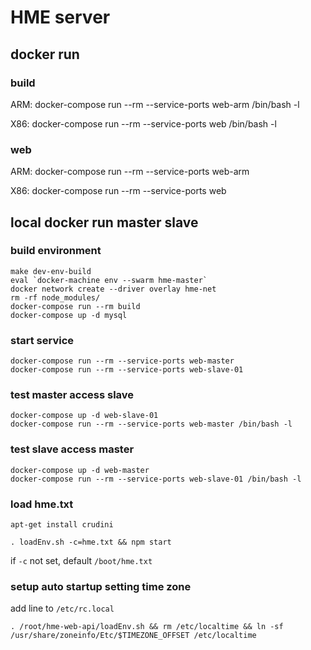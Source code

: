 HME server
==========

docker run
----------

### build

ARM: docker-compose run --rm --service-ports web-arm /bin/bash -l

X86: docker-compose run --rm --service-ports web /bin/bash -l

### web

ARM: docker-compose run --rm --service-ports web-arm

X86: docker-compose run --rm --service-ports web

local docker run master slave
-----------------------------

### build environment

```
make dev-env-build
eval `docker-machine env --swarm hme-master`
docker network create --driver overlay hme-net
rm -rf node_modules/
docker-compose run --rm build
docker-compose up -d mysql
```

### start service

```
docker-compose run --rm --service-ports web-master
docker-compose run --rm --service-ports web-slave-01
```

### test master access slave

```
docker-compose up -d web-slave-01
docker-compose run --rm --service-ports web-master /bin/bash -l
```

### test slave access master

```
docker-compose up -d web-master
docker-compose run --rm --service-ports web-slave-01 /bin/bash -l
```

### load hme.txt

```
apt-get install crudini

. loadEnv.sh -c=hme.txt && npm start
```

if `-c` not set, default `/boot/hme.txt`

### setup auto startup setting time zone

add line to `/etc/rc.local`

`. /root/hme-web-api/loadEnv.sh && rm /etc/localtime && ln -sf /usr/share/zoneinfo/Etc/$TIMEZONE_OFFSET /etc/localtime`
